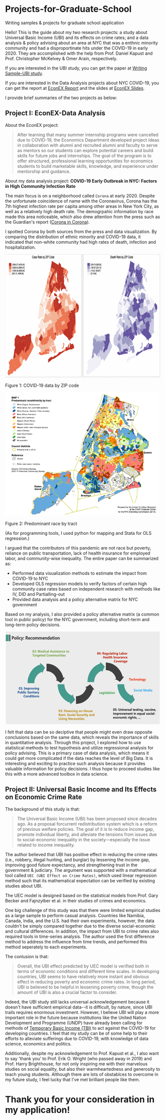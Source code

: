 # Projects-for-Graduate-School
Writing samples &amp; projects for graduate school application

Hello! This is the guide about my two research projects: a study about Universal Basic Income (UBI) and its effects on crime rates; 
and a data analysis & policy advising about an area at NYC that was a enthnic minority community and had a disproportinate hits under the COVID-19 in early 2020. 
They are accomplished with the help from Prof. Daniel Kapust and Prof. Christopher McKelvey & Omer Arain, respectively.

If you are interested in the UBI study, you can get the paper at [Writing Sample-UBI study](https://github.com/hjiangAnthony/Projects-for-Graduate-School/blob/main/Writing%20Sample-UBI%20and%20Crime%20Rate.pdf).

If you are interested in the Data Analysis projects about NYC COVID-19, you can get the report at 
[EconEX Report](https://github.com/hjiangAnthony/Projects-for-Graduate-School/blob/main/Writing%20Sample-EconEX%20Data%20Analysis.pdf)
and the slides at [EconEX Slides](https://github.com/hjiangAnthony/Projects-for-Graduate-School/blob/main/Writing%20Sample%20-%20EconEX%20Han%20Jiang%20Slides.pdf).

I provide brief summaries of the two projects as below:

## Project I: EconEX-Data Analysis

About the EconEX project:

>After learning that many summer internship programs were cancelled due to COVID-19, the Economics
>Department developed project ideas in collaboration with alumni and recruited alumni and
>faculty to serve as mentors so our students can explore potential careers and build skills for future jobs and
>internships. The goal of the program is to offer structured, professional learning opportunities for economics
>students to build marketable skills, knowledge, and experience under mentorship and guidance.

About my data analysis project: **COVID-19 Early Outbreak in NYC: Factors in High Community Infection Rate**

The main focus is on a neighborhood called `Corona` at early 2020. Despite the unfortunate coincidence of name with the Coronavirus, Corona has the 7th highest infection rate per capita among other areas in New York City, as well as a relatively high death rate. The demogrpahic information by race made this area noticeable, which also drew attention from the press such as the Guardian's report ([Corona in Corona](https://www.theguardian.com/us-news/2020/jun/15/coronavirus-corona-queens-ny-virus-shook-neighborhood)).

I spotted Corona by both sources from the press and data visualization. By comparing the distribution of ethnic minority and COVID-19 data, it indicated that non-white community had high rates of death, infection and hospitalization. 

<img width="800" height="400" src="https://github.com/hjiangAnthony/Projects-for-Graduate-School/blob/main/IMAGES/IMG-1.png"/>

Figure 1: COVID-19 data by ZIP code

<img width="500" height="400" src="https://github.com/hjiangAnthony/Projects-for-Graduate-School/blob/main/IMAGES/IMG-2.png"/>

Figure 2: Predominant race by tract

(As for programming tools, I used python for mapping and Stata for OLS regression.)

I argued that the contributors of this pandemic are not race but poverty, reliance on public transportation, lack of health insurance for employed labor, and community-wise inequality. The entire paper can be summarized as:
- Performed data visualization methods to estimate the impact from COVID-19 to NYC
- Developed OLS regression models to verify factors of certain high community case rates
based on independent research with methods like IV, DID and Partialling-out 
- Provided data analysis and a policy alternative matrix for NYC government

Based on my analysis, I also provided a policy alternative matrix (a common tool in public policy) for the NYC government, including short-term and long-term policy decisions.

<div align="center" >
<img width="500" height="300" src="https://github.com/hjiangAnthony/Projects-for-Graduate-School/blob/main/IMAGES/IMG-4.png" />
</div>

I felt that data can be so deciptive that people might even draw opposite conclusions based on the same data, which reveals the importance of skills in quantitative analysis. Through this project, I explored how to use statistical methods to test hypothesis and utilize regressional analysis for policy advising. This is a primary case of data analysis, which means it could get more complicated if the data reaches the level of Big Data. It is interesting and exciting to practice such analysis because it provides valuable information for policy decisions. I thus hope to proceed studies like this with a more advanced toolbox in data science. 

## Project II: Universal Basic Income and Its Effects on Economic Crime Rate

The background of this study is that:
>The Universal Basic Income (UBI) has been proposed since decades ago. As a proposal forcurrent redistribution system which is a reform of previous welfare policies. The goal of it is to reduce income gap, promote individual liberty, and alleviate the tensions from issues due to social-economic inequality in the society—especially the issue related to income inequality.

The author believed that UBI has positive effect in reducing the crime rates (i.e., robbery, illegal hunting, and burglar) by lessening the income gap, improving good future expectancy, and strengthening trust in the government & judiciary. The argument was supported with a mathematical tool called `UEC (UBI Effect on Crime Rates)`, which used linear regression method such that its mathematical expectation can be verified by existing studies about UBI.

The UEC model is designed based on the statistical models from Prof. Gary Becker and Fajnzylber et al. in their studies of crimes and economics.

One big challenge of this study was that there were limited empirical studies as a large sample to perform casual analysis. Countries like Namibia, Canada, India, and the U.S. had their own experiments, however, the data couldn't be simply compared together due to the diverse social-economic and cultural differences. In addition, the impact from UBI to crime rates also required tools in time-series analysis. The author used the first difference method to address the influence from time trends, and performed this method seperately to each experiments.

The conlusion is that: 
>Overall, the UBI effect predicted by UEC model is verified both in terms of economic conditions and different time scales. In developing countries, UBI seems to have relatively more instant and obvious effect in reducing poverty and economic crime rates. In long period, UBI is believed to be helpful in lessening poverty crime, though the amount of UBI is also a crucial factor to consider.

Indeed, the UBI study still lacks universal acknowledgement because it doesn't have sufficient empirical data--it is difficult, by nature, since UBI trails requires enormous investment. However, I believe UBI will play a more important role in the future because institutions like the United Nation Development and Programme (UNDP) have already been calling for methods of [Temporary Basic Income (TBI)](https://www.undp.org/content/undp/en/home/news-centre/news/2020/Temporary_Basic_Income_to_protect_the_worlds_poorest_people_slow_COVID19.html) to act against the COVID-19 for developing countries. I feel that my study can be of some help to their efforts to alleviate sufferings due to COVID-19, with knowledge of data science, economics and politics.

Additionally, despite my acknowledgement to Prof. Kapust et al., I also want to say 'thank you' to Prof. Erik O. Wright (who passed away in 2019) and Prof. Harry Brighthouse, for not only inspiring me with their marvelous studies on social equality, but also their warmheartedness and generosity to teach young students. Although there are lots of obstablces to overcome in my future study, I feel lucky that I've met brilliant people like them.

# Thank you for your consideration in my application!
